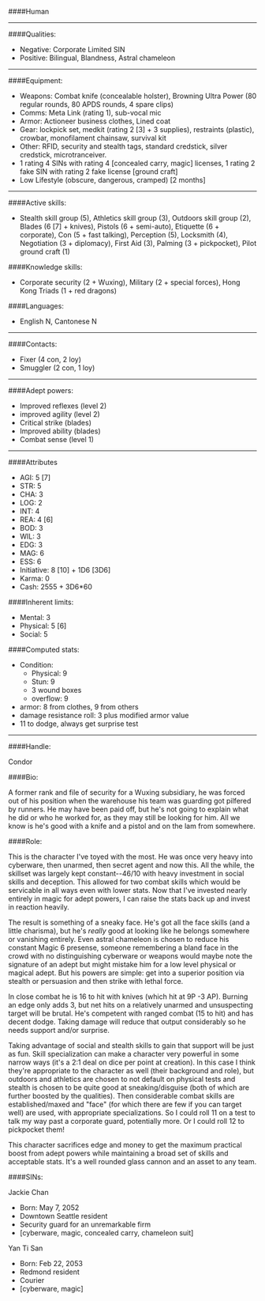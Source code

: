 ####Human

____
####Qualities:

- Negative: Corporate Limited SIN
- Positive: Bilingual, Blandness, Astral chameleon

____
####Equipment:

- Weapons: Combat knife (concealable holster), Browning Ultra Power (80 regular rounds, 80 APDS rounds, 4 spare clips)
- Comms: Meta Link (rating 1), sub-vocal mic
- Armor: Actioneer business clothes, Lined coat
- Gear: lockpick set, medkit (rating 2 [3] + 3 supplies), restraints (plastic), crowbar, monofilament chainsaw, survival kit
- Other: RFID, security and stealth tags, standard credstick, silver credstick, microtranceiver.
- 1 rating 4 SINs with rating 4 [concealed carry, magic] licenses, 1 rating 2 fake SIN with rating 2 fake license [ground craft]
- Low Lifestyle (obscure, dangerous, cramped) [2 months]

____
####Active skills:

- Stealth skill group (5), Athletics skill group (3), Outdoors skill group (2), Blades (6 [7] + knives), Pistols (6 + semi-auto), Etiquette (6 + corporate), Con (5 + fast talking), Perception (5), Locksmith (4), Negotiation (3 + diplomacy), First Aid (3), Palming (3 + pickpocket), Pilot ground craft (1)

####Knowledge skills:

- Corporate security (2 + Wuxing), Military (2 + special forces), Hong Kong Triads (1 + red dragons)

####Languages:

- English N, Cantonese N

____
####Contacts:

- Fixer (4 con, 2 loy)
- Smuggler (2 con, 1 loy)

____
####Adept powers:

- Improved reflexes (level 2)
- improved agility (level 2)
- Critical strike (blades)
- Improved ability (blades)
- Combat sense (level 1)

____
####Attributes

- AGI: 5 [7]
- STR: 5
- CHA: 3
- LOG: 2
- INT: 4
- REA: 4 [6]
- BOD: 3
- WIL: 3
- EDG: 3
- MAG: 6
- ESS: 6
- Initiative: 8 [10] + 1D6 [3D6]
- Karma: 0
- Cash: 2555 + 3D6*60

####Inherent limits:

- Mental: 3
- Physical: 5 [6]
- Social: 5

####Computed stats:

- Condition:
	- Physical: 9
	- Stun: 9
	- 3 wound boxes
	- overflow: 9
- armor: 8 from clothes, 9 from others
- damage resistance roll: 3 plus modified armor value
- 11 to dodge, always get surprise test

____
####Handle:

Condor

####Bio:

A former rank and file of security for a Wuxing subsidiary, he was forced out of his position when the warehouse his team was guarding got pilfered by runners. He may have been paid off, but he's not going to explain what he did or who he worked for, as they may still be looking for him. All we know is he's good with a knife and a pistol and on the lam from somewhere. 

####Role:

This is the character I've toyed with the most. He was once very heavy into cyberware, then unarmed, then secret agent and now this. All the while, the skillset was largely kept constant--46/10 with heavy investment in social skills and deception. This allowed for two combat skills which would be servicable in all ways even with lower stats. Now that I've invested nearly entirely in magic for adept powers, I can raise the stats back up and invest in reaction heavily.

The result is something of a sneaky face. He's got all the face skills (and a little charisma), but he's *really* good at looking like he belongs somewhere or vanishing entirely. Even astral chameleon is chosen to reduce his constant Magic 6 presense, someone remembering a bland face in the crowd with no distinguishing cyberware or weapons would maybe note the signature of an adept but might mistake him for a low level physical or magical adept. But his powers are simple: get into a superior position via stealth or persuasion and then strike with lethal force. 

In close combat he is 16 to hit with knives (which hit at 9P -3 AP). Burning an edge only adds 3, but net hits on a relatively unarmed and unsuspecting target will be brutal. He's competent with ranged combat (15 to hit) and has decent dodge. Taking damage will reduce that output considerably so he needs support and/or surprise.

Taking advantage of social and stealth skills to gain that support will be just as fun. Skill specialization can make a character very powerful in some narrow ways (it's a 2:1 deal on dice per point at creation). In this case I think they're appropriate to the character as well (their background and role), but outdoors and athletics are chosen to not default on physical tests and stealth is chosen to be quite good at sneaking/disguise (both of which are further boosted by the qualities). Then considerable combat skills are established/maxed and "face" (for which there are few if you can target well) are used, with appropriate specializations. So I could roll 11 on a test to talk my way past a corporate guard, potentially more. Or I could roll 12 to pickpocket them!

This character sacrifices edge and money to get the maximum practical boost from adept powers while maintaining a broad set of skills and acceptable stats. It's a well rounded glass cannon and an asset to any team.

####SINs:

Jackie Chan
- Born: May 7, 2052
- Downtown Seattle resident
- Security guard for an unremarkable firm
- [cyberware, magic, concealed carry, chameleon suit]

Yan Ti San
- Born: Feb 22, 2053
- Redmond resident
- Courier
- [cyberware, magic]
